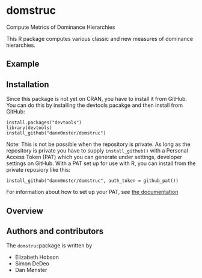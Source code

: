 # domstruc
Compute Metrics of Dominance Hierarchies

This R package computes various classic and new measures of dominance hierarchies.

## Example

## Installation
Since this package is not yet on CRAN, you have to install it from GitHub. You can do this by installing the devtools pacakge and then install from GitHub:

```
install.packages("devtools")
library(devtools)
install_github("danm0nster/domstruc")
```
Note: This is not be possible when the repository is private. As long as the repository is private you have to supply
`install_github()` with a Personal Access Token (PAT) which you can generate under settings, developer settings on GitHub. With a PAT set up for use with R, you can install from the private reposiory like this:
```
install_github("danm0nster/domstruc", auth_token = github_pat())
```

For information about how to set up your PAT, see [the documentation](https://usethis.r-lib.org/reference/browse_github_pat.html)

## Overview

## Authors and contributors
The `domstruc`package is written by

* Elizabeth Hobson
* Simon DeDeo
* Dan Mønster
